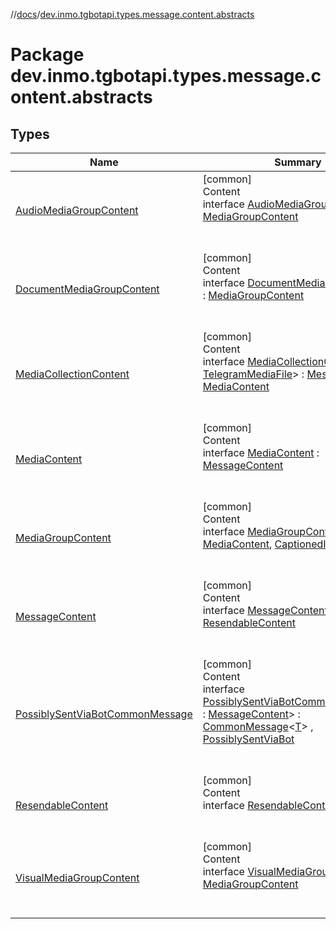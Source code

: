 //[docs](../../index.md)/[dev.inmo.tgbotapi.types.message.content.abstracts](index.md)



# Package dev.inmo.tgbotapi.types.message.content.abstracts  


## Types  
  
|  Name |  Summary | 
|---|---|
| <a name="dev.inmo.tgbotapi.types.message.content.abstracts/AudioMediaGroupContent///PointingToDeclaration/"></a>[AudioMediaGroupContent](-audio-media-group-content/index.md)| <a name="dev.inmo.tgbotapi.types.message.content.abstracts/AudioMediaGroupContent///PointingToDeclaration/"></a>[common]  <br>Content  <br>interface [AudioMediaGroupContent](-audio-media-group-content/index.md) : [MediaGroupContent](-media-group-content/index.md)  <br><br><br>|
| <a name="dev.inmo.tgbotapi.types.message.content.abstracts/DocumentMediaGroupContent///PointingToDeclaration/"></a>[DocumentMediaGroupContent](-document-media-group-content/index.md)| <a name="dev.inmo.tgbotapi.types.message.content.abstracts/DocumentMediaGroupContent///PointingToDeclaration/"></a>[common]  <br>Content  <br>interface [DocumentMediaGroupContent](-document-media-group-content/index.md) : [MediaGroupContent](-media-group-content/index.md)  <br><br><br>|
| <a name="dev.inmo.tgbotapi.types.message.content.abstracts/MediaCollectionContent///PointingToDeclaration/"></a>[MediaCollectionContent](-media-collection-content/index.md)| <a name="dev.inmo.tgbotapi.types.message.content.abstracts/MediaCollectionContent///PointingToDeclaration/"></a>[common]  <br>Content  <br>interface [MediaCollectionContent](-media-collection-content/index.md)<[T](-media-collection-content/index.md) : [TelegramMediaFile](../dev.inmo.tgbotapi.types.files.abstracts/-telegram-media-file/index.md)> : [MessageContent](-message-content/index.md), [MediaContent](-media-content/index.md)  <br><br><br>|
| <a name="dev.inmo.tgbotapi.types.message.content.abstracts/MediaContent///PointingToDeclaration/"></a>[MediaContent](-media-content/index.md)| <a name="dev.inmo.tgbotapi.types.message.content.abstracts/MediaContent///PointingToDeclaration/"></a>[common]  <br>Content  <br>interface [MediaContent](-media-content/index.md) : [MessageContent](-message-content/index.md)  <br><br><br>|
| <a name="dev.inmo.tgbotapi.types.message.content.abstracts/MediaGroupContent///PointingToDeclaration/"></a>[MediaGroupContent](-media-group-content/index.md)| <a name="dev.inmo.tgbotapi.types.message.content.abstracts/MediaGroupContent///PointingToDeclaration/"></a>[common]  <br>Content  <br>interface [MediaGroupContent](-media-group-content/index.md) : [MediaContent](-media-content/index.md), [CaptionedInput](../dev.inmo.tgbotapi.CommonAbstracts/-captioned-input/index.md)  <br><br><br>|
| <a name="dev.inmo.tgbotapi.types.message.content.abstracts/MessageContent///PointingToDeclaration/"></a>[MessageContent](-message-content/index.md)| <a name="dev.inmo.tgbotapi.types.message.content.abstracts/MessageContent///PointingToDeclaration/"></a>[common]  <br>Content  <br>interface [MessageContent](-message-content/index.md) : [ResendableContent](-resendable-content/index.md)  <br><br><br>|
| <a name="dev.inmo.tgbotapi.types.message.content.abstracts/PossiblySentViaBotCommonMessage///PointingToDeclaration/"></a>[PossiblySentViaBotCommonMessage](-possibly-sent-via-bot-common-message/index.md)| <a name="dev.inmo.tgbotapi.types.message.content.abstracts/PossiblySentViaBotCommonMessage///PointingToDeclaration/"></a>[common]  <br>Content  <br>interface [PossiblySentViaBotCommonMessage](-possibly-sent-via-bot-common-message/index.md)<[T](-possibly-sent-via-bot-common-message/index.md) : [MessageContent](-message-content/index.md)> : [CommonMessage](../dev.inmo.tgbotapi.types.message.abstracts/-common-message/index.md)<[T](-possibly-sent-via-bot-common-message/index.md)> , [PossiblySentViaBot](../dev.inmo.tgbotapi.types.message.abstracts/-possibly-sent-via-bot/index.md)  <br><br><br>|
| <a name="dev.inmo.tgbotapi.types.message.content.abstracts/ResendableContent///PointingToDeclaration/"></a>[ResendableContent](-resendable-content/index.md)| <a name="dev.inmo.tgbotapi.types.message.content.abstracts/ResendableContent///PointingToDeclaration/"></a>[common]  <br>Content  <br>interface [ResendableContent](-resendable-content/index.md)  <br><br><br>|
| <a name="dev.inmo.tgbotapi.types.message.content.abstracts/VisualMediaGroupContent///PointingToDeclaration/"></a>[VisualMediaGroupContent](-visual-media-group-content/index.md)| <a name="dev.inmo.tgbotapi.types.message.content.abstracts/VisualMediaGroupContent///PointingToDeclaration/"></a>[common]  <br>Content  <br>interface [VisualMediaGroupContent](-visual-media-group-content/index.md) : [MediaGroupContent](-media-group-content/index.md)  <br><br><br>|

